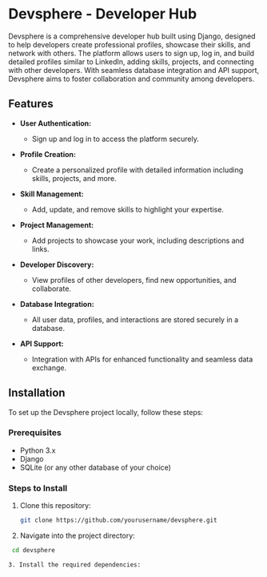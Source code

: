 # Devsphere - Developer Hub

Devsphere is a comprehensive developer hub built using Django, designed to help developers create professional profiles, showcase their skills, and network with others. The platform allows users to sign up, log in, and build detailed profiles similar to LinkedIn, adding skills, projects, and connecting with other developers. With seamless database integration and API support, Devsphere aims to foster collaboration and community among developers.

## Features

- **User Authentication:**
  - Sign up and log in to access the platform securely.
  
- **Profile Creation:**
  - Create a personalized profile with detailed information including skills, projects, and more.
  
- **Skill Management:**
  - Add, update, and remove skills to highlight your expertise.
  
- **Project Management:**
  - Add projects to showcase your work, including descriptions and links.
  
- **Developer Discovery:**
  - View profiles of other developers, find new opportunities, and collaborate.
  
- **Database Integration:**
  - All user data, profiles, and interactions are stored securely in a database.
  
- **API Support:**
  - Integration with APIs for enhanced functionality and seamless data exchange.

## Installation

To set up the Devsphere project locally, follow these steps:

### Prerequisites

- Python 3.x
- Django
- SQLite (or any other database of your choice)

### Steps to Install

1. Clone this repository:

   ```bash
   git clone https://github.com/yourusername/devsphere.git

2. Navigate into the project directory:

  ```bash
   cd devsphere

3. Install the required dependencies:
